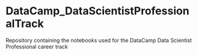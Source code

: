 # DataCamp_DataScientistProfessionalTrack
Repository containing the notebooks used for the DataCamp Data Scientist Professional career track
